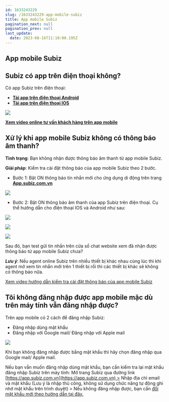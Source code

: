 ```yaml
---
id: 1633243229
slug: /1633243229-app-mobile-subiz
title: App mobile Subiz
pagination_next: null
pagination_prev: null
last_update:
  date: 2023-08-16T11:10:00.195Z
---
```


## App mobile Subiz

## Subiz có app trên điện thoại không? 


Có app Subiz trên điện thoại:

- **[Tải app trên điện thoại Android](https://play.google.com/store/apps/details?id=com.subiz.mobile4)**
- **[Tải app trên điện thoại IOS](https://apps.apple.com/vn/app/subiz/id1414797772)**




![](https://vcdn.subiz-cdn.com/file/firtkgqxliwvukryrpoh_acpxkgumifuoofoosble)




**[Xem video online tư vấn khách hàng trên app mobile](https://www.youtube.com/watch?v=LM1lzc6649I)**
## Xử lý khi app mobile Subiz không có thông báo âm thanh?


**Tình trạng**: Bạn không nhận được thông báo âm thanh từ app mobile Subiz. 



**Giải pháp**: Kiểm tra cài đặt thông báo của app mobile Subiz theo 2 bước.

- Bước 1: Bật ON thông báo tin nhắn mới cho ứng dụng di động trên trang **[App.subiz.com.vn](https://app.subiz.com.vn/profile/setting-notification)**




![](https://vcdn.subiz-cdn.com/file/firtkgqxopkvaznjoaos_acpxkgumifuoofoosble)


- Bước 2: Bật ON thông báo âm thanh của app Subiz trên điện thoại. Cụ thể hướng dẫn cho điện thoại IOS và Android như sau:




![](https://vcdn.subiz-cdn.com/file/firtkgqxtjnxudsrzsbf_acpxkgumifuoofoosble)





![](https://vcdn.subiz-cdn.com/file/firtkgqxwmsupjlspthi_acpxkgumifuoofoosble)



![](https://vcdn.subiz-cdn.com/file/firtkgqxziymloplabrt_acpxkgumifuoofoosble)






Sau đó, bạn test gửi tin nhắn trên cửa sổ chat website xem đã nhận được thông báo từ app mobile Subiz chưa? 

***Lưu ý***: Nếu agent online Subiz trên nhiều thiết bị khác nhau cùng lúc thì khi agent mở xem tin nhắn mới trên 1 thiết bị rồi thì các thiết bị khác sẽ không có thông báo nữa. 

[Xem video hướng dẫn kiểm tra cài đặt thông báo của app mobile Subiz](https://www.youtube.com/shorts/i7Fyhh3LPoY)


## Tôi không đăng nhập được app mobile mặc dù trên máy tính vẫn đăng nhập được?


Trên app mobile có 2 cách để đăng nhập Subiz:

- Đăng nhập dùng mật khẩu
- Đăng nhập với Google mail/ Đăng nhập với Apple mail


![](https://vcdn.subiz-cdn.com/file/firtkgqycpydhlklbfgs_acpxkgumifuoofoosble)




Khi bạn không đăng nhập được bằng mật khẩu thì hãy chọn đăng nhập qua Google mail/ Apple mail.



Nếu bạn vẫn muốn đăng nhập dùng mật khẩu, bạn cần kiểm tra lại mật khẩu đăng nhập Subiz trên máy tính: Mở trang Subiz qua đường link [https://app.subiz.com.vn](https://app.subiz.com.vn) > Nhập địa chỉ email và mật khẩu (Lưu ý là nhập thủ công, không sử dụng chức năng tự động ghi nhớ mật khẩu trên trình duyệt) > Nếu không đăng nhập được, bạn cần [đổi mật khẩu mới theo hướng dẫn tại đây.](https://www.youtube.com/watch?v=GX5dlLlMrtg)